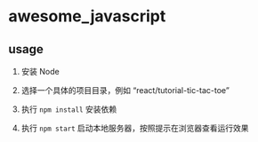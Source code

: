# awesome_javascript

## usage

1. 安装 Node

2. 选择一个具体的项目目录，例如 “react/tutorial-tic-tac-toe”

3. 执行 `npm install` 安装依赖

4. 执行 `npm start` 启动本地服务器，按照提示在浏览器查看运行效果
